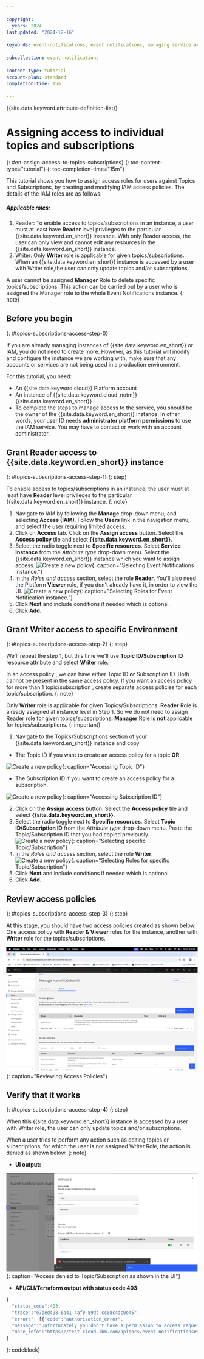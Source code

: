 ```yaml
---

copyright:
  years: 2024
lastupdated: "2024-12-16"

keywords: event-notifications, event notifications, managing service access, iam, account, topics, subscriptions

subcollection: event-notifications

content-type: tutorial
account-plan: standard
completion-time: 15m

---
```

{{site.data.keyword.attribute-definition-list}}

# Assigning access to individual topics and subscriptions
{: #en-assign-access-to-topics-subscriptions}
{: toc-content-type="tutorial"}
{: toc-completion-time="15m"}

This tutorial shows you how to assign access roles for users against Topics and Subscriptions, by creating and modifying IAM access policies. The details of the IAM roles are as follows: 

##### Applicable roles:
1. Reader: To enable access to topics/subscriptions in an instance, a user must at least have **Reader** level privileges to the particular {{site.data.keyword.en_short}} instance. With only Reader access, the user can only view and cannot edit any resources in the {{site.data.keyword.en_short}} instance.
1. Writer: Only **Writer** role is applicable for given topics/subscriptions. When an {{site.data.keyword.en_short}} instance is accessed by a user with Writer role,the user can only update topics and/or subscriptions.

A user cannot be assigned **Manager** Role to delete specific topics/subscriptions. This action can be carried out by a user who is assigned the Manager role to the whole Event Notifications instance.
 {: note}

## Before you begin
{: #topics-subscriptions-access-step-0}

If you are already managing instances of {{site.data.keyword.en_short}} or IAM, you do not need to create more. However, as this tutorial will modify and configure the instance we are working with, make sure that any accounts or services are not being used in a production environment.

For this tutorial, you need:

- An {{site.data.keyword.cloud}} Platform account
- An instance of {{site.data.keyword.cloud_notm}} {{site.data.keyword.en_short}}
- To complete the steps to manage access to the service, you should be the owner of the {{site.data.keyword.en_short}} instance. In other words, your user ID needs **administrator platform permissions** to use the IAM service. You may have to contact or work with an account administrator.

## Grant Reader access to {{site.data.keyword.en_short}} instance
{: #topics-subscriptions-access-step-1}
{: step}

To enable access to topics/subscriptions in an instance, the user must at least have **Reader** level privileges to the particular {{site.data.keyword.en_short}} instance.
{: note}

1. Navigate to IAM by following the **Manage** drop-down menu, and selecting **Access (IAM)**. Follow the **Users** link in the navigation menu, and select the user requiring limited access.
2. Click on **Access** tab. Click on the **Assign access** button. Select the **Access policy** tile and select **{{site.data.keyword.en_short}}**.
3. Select the radio toggle next to **Specific resources**. Select **Service Instance** from the _Attribute type_ drop-down menu. Select the {{site.data.keyword.en_short}} instance which you want to assign access. ![Create a new policy](images/en-assign-access-instance.png){: caption="Selecting Event Notifications Instance."}
4. In the _Roles and access_ section, select the role **Reader**. You'll also need the Platform **Viewer** role, if you don't already have it, in order to view the UI. ![Create a new policy](images/en-assign-reader-viewer.png){: caption="Selecting Roles for Event Notification instance."}
5. Click **Next** and include conditions if needed which is optional.
6. Click **Add**.

## Grant Writer access to specific Environment
{: #topics-subscriptions-access-step-2}
{: step}

We'll repeat the step 1, but this time we'll use **Topic ID/Subscription ID** resource attribute and select **Writer** role.

In an access policy , we can have either Topic ID **or** Subscription ID. Both cannot be present in the same access policy. If you want an access policy for more than 1 topic/subscription , create separate access policies for each topic/subscription.
{: note}

Only **Writer** role is applicable for given Topics/Subscriptions. **Reader** Role is already assigned at instance level in Step 1. So we do not need to assign Reader role for given topics/subscriptions. **Manager** Role is **not** applicable for topics/subscriptions.
{: important}

1. Navigate to the Topics/Subscriptions section of your {{site.data.keyword.en_short}} instance and copy

- The Topic ID if you want to create an access policy for a topic **OR**

![Create a new policy](images/en-topic-id.png){: caption="Accessing Topic ID"} 

- The Subscription ID if you want to create an access policy for a subscription.

![Create a new policy](images/en-subscription-id.png){: caption="Accessing Subscription ID"}

2. Click on the **Assign access** button. Select the **Access policy** tile and select **{{site.data.keyword.en_short}}**.
3. Select the radio toggle next to **Specific resources**. Select **Topic ID/Subscription ID** from the _Attribute type_ drop-down menu. Paste the Topic/Subscription ID that you had copied previously. ![Create a new policy](images/en-select-subscription.png){: caption="Selecting specific Topic/Subscription"}
4. In the _Roles and access_ section, select the role **Writer**. ![Create a new policy](images/en-assign-writer.png){: caption="Selecting Roles for specific Topic/Subscription"}
5. Click **Next** and include conditions if needed which is optional.
6. Click **Add**.

## Review access policies
{: #topics-subscriptions-access-step-3}
{: step}

At this stage, you should have two access policies created as shown below. One access policy with **Reader & Viewer** roles for the instance, another with **Writer** role for the topics/subscriptions.

![Create a new policy](images/en-verify-access.png){: caption="Reviewing Access Policies"}

## Verify that it works
{: #topics-subscriptions-access-step-4}
{: step}

When this {{site.data.keyword.en_short}} instance is accessed by a user with Writer role, the user can only update topics and/or subscriptions.

When a user tries to perform any action such as editing topics or subscriptions, for which the user is not assigned Writer Role, the action is denied as shown below.
{: note}

- **UI output:**

![Create a new policy](images/en-ui-access-denied.png){: caption="Access denied to Topic/Subscription as shown in the UI"}

- **API/CLI/Terraform output with status code 403:**

```javascript
{
  "status_code":403,
  "trace":"e7bed498-6a41-4af0-89dc-cc08c4dc0e45",
  "errors": [{"code":"authorization_error",
  "message":"Unfortunately you don't have a permission to access requested resource",
  "more_info":"https://test.cloud.ibm.com/apidocs/event-notifications#event-notifications-api-authentication" }]
}
```
{: codeblock}
